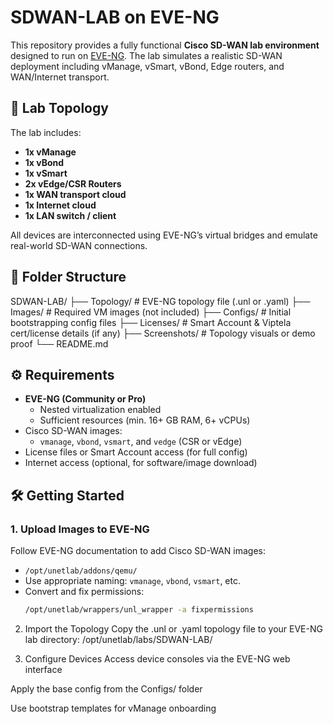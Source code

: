 # SDWAN-LAB on EVE-NG

This repository provides a fully functional **Cisco SD-WAN lab environment** designed to run on [EVE-NG](https://www.eve-ng.net/). The lab simulates a realistic SD-WAN deployment including vManage, vSmart, vBond, Edge routers, and WAN/Internet transport.

## 🧱 Lab Topology

The lab includes:

- **1x vManage**
- **1x vBond**
- **1x vSmart**
- **2x vEdge/CSR Routers**
- **1x WAN transport cloud**
- **1x Internet cloud**
- **1x LAN switch / client**

All devices are interconnected using EVE-NG’s virtual bridges and emulate real-world SD-WAN connections.

## 📂 Folder Structure

SDWAN-LAB/
├── Topology/ # EVE-NG topology file (.unl or .yaml)
├── Images/ # Required VM images (not included)
├── Configs/ # Initial bootstrapping config files
├── Licenses/ # Smart Account & Viptela cert/license details (if any)
├── Screenshots/ # Topology visuals or demo proof
└── README.md


## ⚙️ Requirements

- **EVE-NG (Community or Pro)**
  - Nested virtualization enabled
  - Sufficient resources (min. 16+ GB RAM, 6+ vCPUs)
- Cisco SD-WAN images:
  - `vmanage`, `vbond`, `vsmart`, and `vedge` (CSR or vEdge)
- License files or Smart Account access (for full config)
- Internet access (optional, for software/image download)

## 🛠️ Getting Started

### 1. Upload Images to EVE-NG

Follow EVE-NG documentation to add Cisco SD-WAN images:

- `/opt/unetlab/addons/qemu/`
- Use appropriate naming: `vmanage`, `vbond`, `vsmart`, etc.
- Convert and fix permissions:
  ```bash
  /opt/unetlab/wrappers/unl_wrapper -a fixpermissions

2. Import the Topology
Copy the .unl or .yaml topology file to your EVE-NG lab directory:
/opt/unetlab/labs/SDWAN-LAB/

3. Configure Devices
Access device consoles via the EVE-NG web interface

Apply the base config from the Configs/ folder

Use bootstrap templates for vManage onboarding


